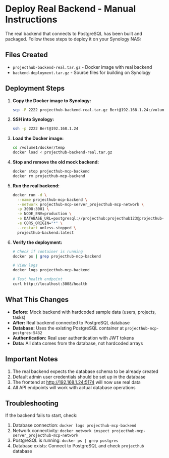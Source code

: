 # Deploy Real Backend - Manual Instructions

The real backend that connects to PostgreSQL has been built and packaged. Follow these steps to deploy it on your Synology NAS:

## Files Created
- `projecthub-backend-real.tar.gz` - Docker image with real backend
- `backend-deployment.tar.gz` - Source files for building on Synology

## Deployment Steps

1. **Copy the Docker image to Synology:**
   ```bash
   scp -P 2222 projecthub-backend-real.tar.gz Bert@192.168.1.24:/volume1/docker/temp/
   ```

2. **SSH into Synology:**
   ```bash
   ssh -p 2222 Bert@192.168.1.24
   ```

3. **Load the Docker image:**
   ```bash
   cd /volume1/docker/temp
   docker load < projecthub-backend-real.tar.gz
   ```

4. **Stop and remove the old mock backend:**
   ```bash
   docker stop projecthub-mcp-backend
   docker rm projecthub-mcp-backend
   ```

5. **Run the real backend:**
   ```bash
   docker run -d \
     --name projecthub-mcp-backend \
     --network projecthub-mcp-server_projecthub-mcp-network \
     -p 3008:3001 \
     -e NODE_ENV=production \
     -e DATABASE_URL=postgresql://projecthub:projecthub123@projecthub-mcp-postgres:5432/projecthub \
     -e CORS_ORIGIN="*" \
     --restart unless-stopped \
     projecthub-backend:latest
   ```

6. **Verify the deployment:**
   ```bash
   # Check if container is running
   docker ps | grep projecthub-mcp-backend
   
   # View logs
   docker logs projecthub-mcp-backend
   
   # Test health endpoint
   curl http://localhost:3008/health
   ```

## What This Changes

- **Before:** Mock backend with hardcoded sample data (users, projects, tasks)
- **After:** Real backend connected to PostgreSQL database
- **Database:** Uses the existing PostgreSQL container at `projecthub-mcp-postgres:5432`
- **Authentication:** Real user authentication with JWT tokens
- **Data:** All data comes from the database, not hardcoded arrays

## Important Notes

1. The real backend expects the database schema to be already created
2. Default admin user credentials should be set up in the database
3. The frontend at http://192.168.1.24:5174 will now use real data
4. All API endpoints will work with actual database operations

## Troubleshooting

If the backend fails to start, check:
1. Database connection: `docker logs projecthub-mcp-backend`
2. Network connectivity: `docker network inspect projecthub-mcp-server_projecthub-mcp-network`
3. PostgreSQL is running: `docker ps | grep postgres`
4. Database exists: Connect to PostgreSQL and check `projecthub` database